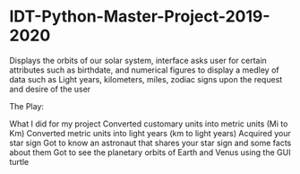 # IDT-Python-Master-Project-2019-2020
Displays the orbits of our solar system, interface asks user for certain attributes such as birthdate, and numerical figures to display a medley of data such as Light years, kilometers, miles, zodiac signs upon the request and desire of the user

The Play:

What I did for my project
Converted customary units into metric units (Mi to Km)
Converted metric units into light years (km to light years) 
Acquired your star sign 
Got to know an astronaut that shares your star sign and some facts about them
Got to see the planetary orbits of Earth and Venus using the GUI turtle


